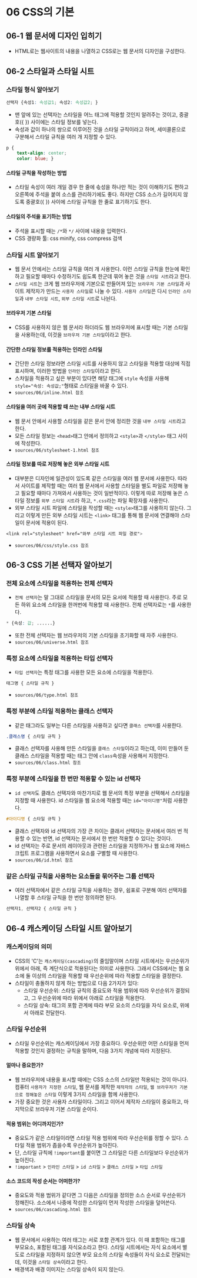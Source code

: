 # 06 CSS의 기본
## 06-1 웹 문서에 디자인 입히기
* HTML로는 웹사이트의 내용을 나열하고 CSS로는 웹 문서의 디자인을 구성한다.

## 06-2 스타일과 스타일 시트
### 스타일 형식 알아보기
```css
선택자 {속성1: 속성값1; 속성2: 속성값2; }
```
* 맨 앞에 있는 선택자는 스타일을 어느 태그에 적용할 것인지 알려주는 것이고, 중괄호({ }) 사이에는 스타일 정보를 넣는다.
* 속성과 값이 하나의 쌍으로 이루어진 것을 스타일 규칙이라고 하며, 세미콜론으로 구분해서 스타일 규칙을 여러 개 지정할 수 있다.
```css
p {
    text-align: center; 
    color: blue; }
```

#### 스타일 규칙을 작성하는 방법
* 스타일 속성이 여러 개일 경우 한 줄에 솏성을 하나만 적는 것이 이해하기도 편하고 오른쪽에 주석을 붙여 소스를 관리하기에도 좋다. 하지만 CSS 소스가 길어지지 않도록 중괄호({ }) 사이에 스타일 규칙을 한 줄로 표기하기도 한다.
#### 스타일의 주석을 표기하는 방법
* 주석을 표시할 때는 ```/*```와 ```*/``` 사이에 내용을 입력한다.
* CSS 경량화 툴: css minify, css compress 검색

### 스타일 시트 알아보기
* 웹 문서 안에서는 스타일 규칙을 여러 개 사용한다. 이런 스타일 규칙을 한눈에 확인하고 필요할 때마다 수정하기도 쉽도록 한군데 묶어 놓은 것을 ```스타일 시트```라고 한다.
* ```스타일 시트```는 크게 웹 브라우저에 기본으로 만들어져 있는 ```브라우저 기본 스타일```과 사이트 제작자가 만드는 ```사용자 스타일```로 나눌 수 있다. ```사용자 스타일```은 다시 ```인라인 스타일```과 ```내부 스타일 시트```, ```외부 스타일 시트```로 나뉜다.
#### 브라우저 기본 스타일
* CSS를 사용하지 않은 웹 문서라 하더라도 웹 브라우저에 표시할 때는 기본 스타일을 사용하는데, 이것을 ```브라우저 기본 스타일```이라고 한다.
#### 간단한 스타일 정보를 적용하는 인라인 스타일
* 간단한 스타일 정보라면 스타일 시트를 사용하지 않고 스타일을 적용할 대상에 직접 표시하며, 이러한 방법을 ```인라인 스타일```이라고 한다.
* 스차일을 적용하고 싶은 부분이 있다면 해당 태그에 ```style``` 속성을 사용해 ```style="속성: 속성값;"```형태로 스타일을 바꿀 수 있다.
* ```sources/06/inline.html 참조```

####  스타일을 여러 곳에 적용할 때 쓰는 내부 스타일 시트
* 웹 문서 안에서 사용할 스타일을 같은 문서 안에 정리한 것을 ```내부 스타일 시트```라고 한다.
* 모든 스타일 정보는 ```<head>```태그 안에서 정의하고 ```<style>```과 ```</style>``` 태그 사이에 작성한다.
* ```sources/06/stylesheet-1.html 참조```
#### 스타일 정보를 따로 저장해 놓은 외부 스타일 시트
* 대부분은 디자인에 일관성이 있도록 같은 스타일을 여러 웹 문서에 사용한다. 따라서 사이트를 제작할 때는 여러 웹 문서에서 사용할 스타일을 별도 파일로 저장해 놓고 필요할 때마다 가져와서 사용하는 것이 일반적이다. 이렇게 따로 저장해 놓은 스타일 정보를 ```외부 스타일 시트```라 하고, ```*.css```라는 파일 확장자를 사용한다.
* 외부 스타일 시트 파일에 스타일을 작성할 때는 ```<style>```태그를 사용하지 않는다. 그리고 이렇게 만든 외부 스타일 시트는 ```<link>``` 태그를 통해 웹 문서에 연결해야 스타일이 문서에 적용이 된다.
```css
<link rel="stylesheet" href="와부 스타일 시트 파일 경로">
```
* ```sources/06/css/style.css 참조```

## 06-3 CSS 기본 선택자 알아보기
### 전체 요소에 스타일을 적용하는 전체 선택자
* ```전체 선택자```는 말 그대로 스타일을 문서의 모든 요서에 적용할 때 사용한다. 주로 모든 하위 요소에 스타일을 한꺼번에 적용할 때 사용한다. 전체 선택자로는 ```*```를 사용한다.
```css
* {속성: 값; ......}
```
* 또한 전체 선택자는 웹 브라우저의 기본 스타일을 초기화할 때 자주 사용한다.
* ```sources/06/universe.html 참조```
### 특정 요소에 스타일을 적용하는 타입 선택자
* ```타입 선택자```는 특정 태그를 사용한 모든 요소에 스타일을 적용한다.
```css
태그명 { 스타일 규칙 }
```
* ```sources/06/type.html 참조```
### 특정 부분에 스타일 적용하는 클래스 선택자
* 같은 태그라도 일부는 다른 스타일을 사용하고 싶다면 ```클래스 선택자```를 사용한다.
```css
.클래스명 { 스타일 규칙 }
```
* 클래스 선택자를 사용해 만든 스타일을 ```클래스 스타일```이라고 하는데, 이미 만들어 둔 클래스 스타일을 적용할 때는 태그 안에 ```class```속성을 사용해서 지정한다.
* ```sources/06/class.html 참조```

### 특정 부분에 스타일을 한 번만 적용할 수 있는 id 선택자
* ```id 선택자```도 클래스 선택자와 마찬가지로 웹 문서의 특정 부분을 선택해서 스타일을 지정할 때 사용한다. id 스타일을 웹 요소에 적용할 때는 ```id="아이디명"```처럼 사용한다.
```css
#아이디명 { 스타일 규칙 }
```
* 클래스 선택자와 id 선택자의 가장 큰 차이는 클래서 선택자는 문서에서 여러 번 적용할 수 있는 반면, id 선택자는 문서에서 한 번만 적용할 수 있다는 것이다.
* id 선택자는 주로 문서의 레이아웃과 관련된 스타일을 지정하거나 웹 요소에 자바스크립트 프로그램을 사용하면서 요소를 구별할 때 사용한다.
* ```sources/06/id.html 참조```
### 같은 스타일 규칙을 사용하는 요소들을 묶어주는 그룹 선택자
* 여러 선택자에서 같은 스타일 규칙을 사용하는 경우, 쉼표로 구분해 여러 선택자를 나열할 후 스타일 규칙을 한 번만 정의하면 된다.
```css
선택자1, 선택자2 { 스타일 규칙 }
```

## 06-4 캐스케이딩 스타일 시트 알아보기
### 캐스케이딩의 의미
* CSS의 'C'는 ```캐스케이딩(cascading)```의 줄임말이며 스타일 시트에서는 우선순위가 위에서 아래, 즉 계단식으로 적용된다는 의미로 사용한다. 그래서 CSS에서는 웹 요소에 둘 이상의 스타일을 적용할 때 우선순위에 따라 적용할 스타일을 결정한다.
* 스타일이 충돌하지 않게 하는 방법으로 다음 2가지가 있다:
    * 스타일 우선순위: 스타일 규칙의 중요도와 적용 범위에 따라 우선순위가 결정되고, 그 우선순위에 따라 위에서 아래로 스타일을 적용한다.
    * 스타일 상속: 태그의 포함 관계에 따라 부모 요소의 스타일을 자식 요소로, 위에서 아래로 전달한다.

### 스타일 우선순위
* 스타일 우선순위는 캐스케이딩에서 가장 중요하다. 우선순위란 어떤 스타일을 먼저 적용할 것인지 결정하는 규칙을 말하며, 다음 3가지 개념에 따라 지정된다.
#### 얼마나 중요한가?
* 웹 브라우저에 내용을 표시할 때에는 CSS 소스의 스타일만 적용되는 것이 아니다. 컴퓨터 ```사용자가 지정한 스타일```, 웹 문서를 제작한 ```제작자의 스타일```, ```웹 브라우저가 기본으로 정해놓은 스타일``` 이렇게 3가지 스타일을 함께 사용한다.
* 가장 중요한 것은 사용자 스타일이다. 그리고 이어서 제작자 스타일이 중요하고, 마지막으로 브라우저 기본 스타일 순이다.
#### 적용 범위는 어디까지인가?
* 중요도가 같은 스타일이라면 스타일 적용 범위에 따라 우선순위를 정할 수 있다. 스타일 적용 범위가 좁을수록 우선순위가 높아진다.
* 단, 스타일 규칙에 ```!important```를 붙이면 그 스타일은 다른 스타일보다 우선순위가 높아진다.
* ```!important``` > ```인라인 스타일``` > ```id 스타일``` > ```클래스 스타일``` > ```타입 스타일```
#### 소스 코드의 작성 순서는 어떠한가?
* 중요도와 적용 범위가 같다면 그 다음은 스타일을 정의한 소스 순서로 우선순위가 정해진다. 소스에서 나중에 작성한 스타일이 먼저 작성한 스타일을 덮어쓴다.
* ```sources/06/cascading.html 참조```
### 스타일 상속
* 웹 문서에서 사용하는 여러 태그는 서로 포함 관계가 있다. 이 때 포함하는 태그를 부모요소, 포함된 태그를 자식요소라고 한다. 스타일 시트에서는 자식 요소에서 별도로 스타일을 지정하지 않으면 부모 요소의 스타일 속성들이 자식 요소로 전달되는데, 이것을 ```스타일 상속```이라고 한다.
* 배경색과 배경 이미지는 스타일 상속이 되지 않는다.